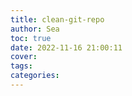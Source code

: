 ```yaml
---
title: clean-git-repo
author: Sea
toc: true
date: 2022-11-16 21:00:11
cover:
tags:
categories:
---
```

